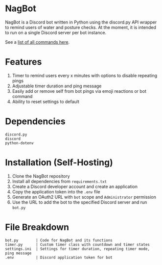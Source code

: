 # NagBot
NagBot is a Discord bot written in Python using the discord.py API wrapper to remind users of water and posture checks. At the moment, it is intended to run on a single Discord server per bot instance.

See a [list of all commands here](https://github.com/minhduccao/NagBot/wiki/Bot-Command-Reference).

# Features
1. Timer to remind users every x minutes with options to disable repeating pings
2. Adjustable timer duration and ping message
3. Easily add or remove self from bot pings via emoji reactions or bot command
4. Ability to reset settings to default

# Dependencies
```
discord.py
discord
python-dotenv
```

# Installation (Self-Hosting)
1. Clone the NagBot repository
2. Install all dependencies from `requirements.txt`
3. Create a Discord developer account and create an application
4. Copy the application token into the `.env` file 
5. Generate an OAuth2 URL with `bot` scope and `Administrator` permission
6. Use the URL to add the bot to the specified Discord server and run `bot.py`

# File Breakdown
```
bot.py        | Code for NagBot and its functions
timer.py      | Custom timer class with countdown and timer states
settings.ini  | Settings for timer duration, repeating timer mode, ping message
.env          | Discord application token for bot
```



